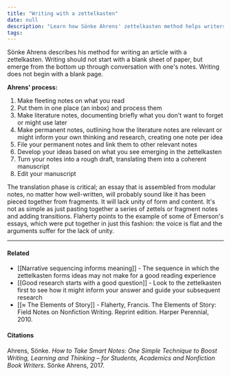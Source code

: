 ```yaml
---
title: "Writing with a zettelkasten"
date: null
description: "Learn how Sönke Ahrens' zettelkasten method helps writers develop ideas from notes to drafts, avoiding blank pages and creating clear, connected, and well-organized articles."
tags:
---
```


Sönke Ahrens describes his method for writing an article with a zettelkasten. Writing should not start with a blank sheet of paper, but emerge from the bottom up through conversation with one's notes. Writing does not begin with a blank page.

**Ahrens' process:**

1.  Make fleeting notes on what you read
2.  Put them in one place (an inbox) and process them
3.  Make literature notes, documenting briefly what you don't want to forget or might use later
4.  Make permanent notes, outlining how the literature notes are relevant or might inform your own thinking and research, creating one note per idea
5.  File your permanent notes and link them to other relevant notes
6.  Develop your ideas based on what you see emerging in the zettelkasten
7.  Turn your notes into a rough draft, translating them into a coherent manuscript
8.  Edit your manuscript

The translation phase is critical; an essay that is assembled from modular notes, no matter how well-written, will probably sound like it has been pieced together from fragments. It will lack unity of form and content. It's not as simple as just pasting together a series of zettels or fragment notes and adding transitions. Flaherty points to the example of some of Emerson's essays, which were put together in just this fashion: the voice is flat and the arguments suffer for the lack of unity.

---

#### Related

- [[Narrative sequencing informs meaning]] - The sequence in which the zettelkasten forms ideas may not make for a good reading experience
- [[Good research starts with a good question]] - Look to the zettelkasten first to see how it might inform your answer and guide your subsequent research
- [[≈ The Elements of Story]] - Flaherty, Francis. The Elements of Story: Field Notes on Nonfiction Writing. Reprint edition. Harper Perennial, 2010.

#### Citations

Ahrens, Sönke. _How to Take Smart Notes: One Simple Technique to Boost Writing, Learning and Thinking – for Students, Academics and Nonfiction Book Writers_. Sönke Ahrens, 2017.
